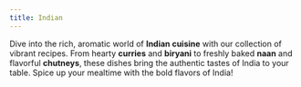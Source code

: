 ```yaml
---
title: Indian
---
```


Dive into the rich, aromatic world of **Indian cuisine** with our collection of vibrant recipes. From hearty **curries** and **biryani** to freshly baked **naan** and flavorful **chutneys**, these dishes bring the authentic tastes of India to your table. Spice up your mealtime with the bold flavors of India!
